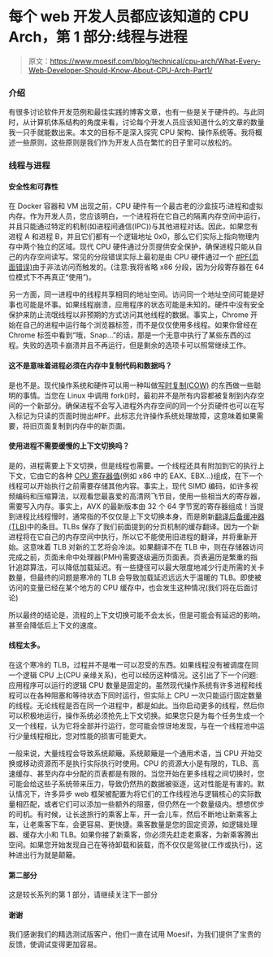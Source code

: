 # 每个 web 开发人员都应该知道的 CPU Arch，第 1 部分:线程与进程

> 原文：<https://www.moesif.com/blog/technical/cpu-arch/What-Every-Web-Developer-Should-Know-About-CPU-Arch-Part1/>

### 介绍

有很多讨论软件开发范例和最佳实践的博客文章，也有一些是关于硬件的。与此同时，从计算机体系结构的角度来看，讨论每个开发人员应该知道什么的文章的数量我一只手就能数出来。本文的目标不是深入探究 CPU 架构、操作系统等。我将概述一些原则，这些原则是我们作为开发人员在繁忙的日子里可以放松的。

### 线程与进程

#### 安全性和可靠性

在 Docker 容器和 VM 出现之前，CPU 硬件有一个最古老的沙盒技巧:进程和虚拟内存。作为开发人员，您应该明白，一个进程将在它自己的隔离内存空间中运行，并且只能通过特定的机制(如进程间通信(IPC))与其他进程对话。因此，如果您有进程 A 和进程 B，并且它们都有一个逻辑地址 0x0，那么它们实际上指向物理内存中两个独立的区域。现代 CPU 硬件通过分页提供安全保护，确保进程只能从自己的内存空间读写。常见的分段错误实际上最初是由 CPU 硬件通过一个 [#PF(页面错误)](https://en.wikipedia.org/wiki/Page_fault)由于非法访问而触发的。(注意:我将省略 x86 分段，因为分段寄存器在 64 位模式下不再真正“使用”)。

另一方面，同一进程中的线程共享相同的地址空间。访问同一个地址空间可能是好事也可能是坏事。如果线程崩溃，应用程序的状态可能是未知的。硬件中没有安全保护来防止流氓线程以非预期的方式访问其他线程的数据。事实上，Chrome 开始在自己的进程中运行每个浏览器标签，而不是仅仅使用多线程。如果你曾经在 Chrome 标签中看到“哦，Snap…”的话，那是一个无意中执行了某些东西的过程。失败的选项卡崩溃并且不再运行，但是剩余的选项卡可以照常继续工作。

#### 这不是意味着进程必须在内存中复制代码和数据吗？

是也不是。现代操作系统和硬件可以用一种叫做[写时复制(COW)](https://en.wikipedia.org/wiki/Copy-on-write) 的东西做一些聪明的事情。当您在 Linux 中调用 fork()时，最初并不是所有内容都被复制到内存空间的一个新部分。确保进程不会写入进程外内存空间的同一个分页硬件也可以在写入标记为只读的页面时抛出#PF。此标志允许操作系统处理故障，这意味着如果需要，将旧页面复制到内存中的新页面。

#### 使用进程不需要缓慢的上下文切换吗？

是的，进程需要上下文切换，但是线程也需要。一个线程还具有附加到它的执行上下文，它由它的各种 [CPU 寄存器值](https://cs.brown.edu/courses/cs033/docs/api-guide/x64_cheatsheet.pdf)(例如 x86 中的 EAX、EBX…)组成，在下一个线程可以开始执行之前需要存储其他内容。事实上，现代 SIMD 编码，如许多视频编码和压缩算法，以观看您最喜爱的高清网飞节目，使用一些相当大的寄存器，需要写入内存。事实上，AVX 的最新版本由 32 个 64 字节宽的寄存器组成！当提到进程比线程慢时，通常指的不仅仅是上下文切换本身，而是刷新[翻译后备缓冲器(TLB)](https://en.wikipedia.org/wiki/Translation_lookaside_buffer)中的条目。TLBs 保存了我们前面提到的分页机制的缓存翻译。因为一个新进程将在它自己的内存空间中执行，所以它不能使用旧进程的翻译，并将重新开始。这意味着 TLB 对新的工艺将会冷淡。如果翻译不在 TLB 中，则在存储器访问完成之前，页面未命中处理器(PMH)需要逐级遍历页面表。页表遍历是繁重的指针追踪算法，可以降低加载延迟。有一些捷径可以最大限度地减少行走所需的关卡数量，但最终的问题是寒冷的 TLB 会导致加载延迟远远大于温暖的 TLB。即使被访问的变量已经在某个地方的 CPU 缓存中，也会发生这种情况(我们将在后面讨论)

所以最终的结论是，流程的上下文切换可能不会太长，但是可能会有延迟的影响，甚至会降低后上下文的速度。

#### 线程太多。

在这个寒冷的 TLB，过程并不是唯一可以忍受的东西。如果线程没有被调度在同一个逻辑 CPU 上(CPU 亲缘关系)，也可以经历这种情况。这引出了下一个问题:应用程序可以运行的逻辑 CPU 数量是固定的。虽然现代操作系统有许多进程和线程可以在各种阻塞和等待状态下同时运行，但实际上 CPU 一次只能运行固定数量的线程。无论线程是否在同一个进程中，都是如此。当你启动更多的线程，然后你可以积极地运行，操作系统必须抢先上下文切换。如果您只是为每个任务生成一个又一个线程，认为它将全部并行运行，您可能会惊讶地发现，与在一个线程池中运行少量线程相比，您对性能的损害可能更大。

一般来说，大量线程会导致系统颠簸。系统颠簸是一个通用术语，当 CPU 开始交换或移动资源而不是执行实际执行时使用。CPU 的资源大小是有限的，TLB、高速缓存、甚至内存中分配的页表都是有限的。当您开始在更多线程之间切换时，您可能会给这些子系统带来压力，导致仍然热的数据被驱逐，这对性能是有害的。默认情况下，许多异步 web 框架被配置为将它们的工作线程池与逻辑核心的实际数量相匹配，或者它们可以添加一些额外的阻塞，但仍然在一个数量级内。想想优步的司机。有时候，让长途旅行的乘客上车，开一会儿车，然后不断地让新乘客上车，让老乘客下车，会更容易、更快捷。乘客数量是您的固定资源，如逻辑处理器、缓存大小和 TLB。如果你接了新乘客，你必须先赶走老乘客，为新乘客腾出空间。如果您开始发现自己在等待卸载和装载，而不仅仅是驾驶(工作或执行)，这种进出行为就是颠簸。

#### 第二部分

这是较长系列的第 1 部分，请继续关注下一部分

#### 谢谢

我们感谢我们的精选测试版客户，他们一直在试用 Moesif，为我们提供了宝贵的反馈，使调试变得更加容易。